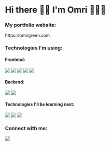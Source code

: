 <h1>Hi there 👋🏻 I'm Omri 👨🏻‍💻</h1>
<h3>My portfolio website:</h3>
https://omrigreen.com


<h3>Technologies I'm using:</h3>

<h4>Frontend:</h4>
<img src="https://img.shields.io/badge/React-20232A?style=for-the-badge&logo=react&logoColor=61DAFB" />
<img src="https://img.shields.io/badge/HTML5-E34F26?style=for-the-badge&logo=html5&logoColor=white" style="display: inline-block" />
<img src="https://img.shields.io/badge/CSS3-1572B6?style=for-the-badge&logo=css3&logoColor=white" />
<img src="https://img.shields.io/badge/JavaScript-F7DF1E?style=for-the-badge&logo=javascript&logoColor=black"
/>
<img src="https://img.shields.io/badge/Bootstrap-563D7C?style=for-the-badge&logo=bootstrap&logoColor=white" />
<h4>Backend:</h4>
<img src="https://img.shields.io/badge/Python-3776AB?style=for-the-badge&logo=python&logoColor=white" />
<img src="https://img.shields.io/badge/Flask-000000?style=for-the-badge&logo=flask&logoColor=white" />
<h4>Technologies I'll be learning next:</h4>
<img src="https://img.shields.io/badge/TypeScript-007ACC?style=for-the-badge&logo=typescript&logoColor=white" />
<img src="https://img.shields.io/badge/Tailwind_CSS-38B2AC?style=for-the-badge&logo=tailwind-css&logoColor=white" />
<img src="https://img.shields.io/badge/Node.js-43853D?style=for-the-badge&logo=node.js&logoColor=white" />
<h3>Connect with me:</h3>
<a href="https://www.linkedin.com/in/omri-green-880091240/"><img src="https://img.shields.io/badge/LinkedIn-0077B5?style=for-the-badge&logo=linkedin&logoColor=white" /></a>
<!--
**OGreeni/OGreeni** is a ✨ _special_ ✨ repository because its `README.md` (this file) appears on your GitHub profile.

Here are some ideas to get you started:

- 🔭 I’m currently working on ...
- 🌱 I’m currently learning ...
- 👯 I’m looking to collaborate on ...
- 🤔 I’m looking for help with ...
- 💬 Ask me about ...
- 📫 How to reach me: ...
- 😄 Pronouns: ...
- ⚡ Fun fact: ...
-->
